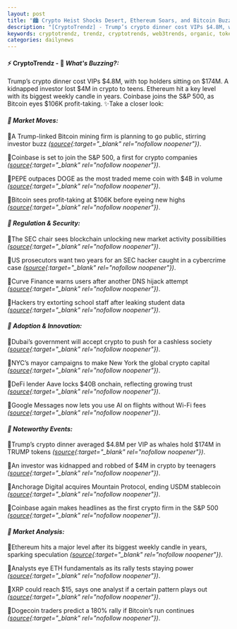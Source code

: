 ```yaml
---
layout: post
title: "🏙️ Crypto Heist Shocks Desert, Ethereum Soars, and Bitcoin Buzz Trails Behind"
description: "[CryptoTrendz] - Trump’s crypto dinner cost VIPs $4.8M, with top holders sitting on $174M. A kidnapped investor lost $4M in crypto to teens. Ethereum hit a key level with its biggest weekly candle in years. Coinbase joins the S&P 500, as Bitcoin eyes $106K profit-taking."
keywords: cryptotrendz, trendz, cryptotrends, web3trends, organic, token, crypto, Google, Mining, DOGE, SEC, Bitcoin, AI, Analyst, market, TRUMP, Digital, stablecoin, BTC
categories: dailynews
---
```


#### ⚡ CryptoTrendz - 📌 *What's Buzzing?:*

Trump’s crypto dinner cost VIPs $4.8M, with top holders sitting on $174M. A kidnapped investor lost $4M in crypto to teens. Ethereum hit a key level with its biggest weekly candle in years. Coinbase joins the S&P 500, as Bitcoin eyes $106K profit-taking. ✨Take a closer look:


#### *🔖 Market Moves:*  

🔹A Trump-linked Bitcoin mining firm is planning to go public, stirring investor buzz *([source](https://s.avyag.com/ukop){:target="_blank" rel="nofollow noopener"})*.  

🔹Coinbase is set to join the S&P 500, a first for crypto companies *([source](https://s.avyag.com/x7uw){:target="_blank" rel="nofollow noopener"})*.  

🔹PEPE outpaces DOGE as the most traded meme coin with $4B in volume *([source](https://s.avyag.com/2wfj){:target="_blank" rel="nofollow noopener"})*.  

🔹Bitcoin sees profit-taking at $106K before eyeing new highs *([source](https://s.avyag.com/362a){:target="_blank" rel="nofollow noopener"})*.  

#### *🔖 Regulation & Security:*  

🔹The SEC chair sees blockchain unlocking new market activity possibilities *([source](https://s.avyag.com/mg2g){:target="_blank" rel="nofollow noopener"})*.  

🔹US prosecutors want two years for an SEC hacker caught in a cybercrime case *([source](https://s.avyag.com/73oz){:target="_blank" rel="nofollow noopener"})*.  

🔹Curve Finance warns users after another DNS hijack attempt *([source](https://s.avyag.com/v2kf){:target="_blank" rel="nofollow noopener"})*.  

🔹Hackers try extorting school staff after leaking student data *([source](https://s.avyag.com/4kvp){:target="_blank" rel="nofollow noopener"})*.  

#### *🔖 Adoption & Innovation:*  

🔹Dubai’s government will accept crypto to push for a cashless society *([source](https://s.avyag.com/qi6g){:target="_blank" rel="nofollow noopener"})*.  

🔹NYC’s mayor campaigns to make New York the global crypto capital *([source](https://s.avyag.com/7guv){:target="_blank" rel="nofollow noopener"})*.  

🔹DeFi lender Aave locks $40B onchain, reflecting growing trust *([source](https://s.avyag.com/7meu){:target="_blank" rel="nofollow noopener"})*.  

🔹Google Messages now lets you use AI on flights without Wi-Fi fees *([source](https://s.avyag.com/wkjl){:target="_blank" rel="nofollow noopener"})*.  

#### *🔖 Noteworthy Events:*  

🔹Trump’s crypto dinner averaged $4.8M per VIP as whales hold $174M in TRUMP tokens *([source](https://s.avyag.com/7ha1){:target="_blank" rel="nofollow noopener"})*.  

🔹An investor was kidnapped and robbed of $4M in crypto by teenagers *([source](https://s.avyag.com/15we){:target="_blank" rel="nofollow noopener"})*.  

🔹Anchorage Digital acquires Mountain Protocol, ending USDM stablecoin *([source](https://s.avyag.com/h8uv){:target="_blank" rel="nofollow noopener"})*.  

🔹Coinbase again makes headlines as the first crypto firm in the S&P 500 *([source](https://s.avyag.com/udub){:target="_blank" rel="nofollow noopener"})*.  

#### *🔖 Market Analysis:*  

🔹Ethereum hits a major level after its biggest weekly candle in years, sparking speculation *([source](https://s.avyag.com/4qml){:target="_blank" rel="nofollow noopener"})*.  

🔹Analysts eye ETH fundamentals as its rally tests staying power *([source](https://s.avyag.com/kni2){:target="_blank" rel="nofollow noopener"})*.  

🔹XRP could reach $15, says one analyst if a certain pattern plays out *([source](https://s.avyag.com/qbxc){:target="_blank" rel="nofollow noopener"})*.  

🔹Dogecoin traders predict a 180% rally if Bitcoin’s run continues *([source](https://s.avyag.com/tbyh){:target="_blank" rel="nofollow noopener"})*.